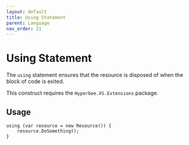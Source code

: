 ```yaml
---
layout: default
title: Using Statement
parent: Language
nav_order: 21
---
```


# Using Statement

The `using` statement ensures that the resource is disposed of when the block of code is exited. 

This construct requires the `Hyperbee.XS.Extensions` package.

## Usage

```
using (var resource = new Resource()) {
    resource.DoSomething();
}
```